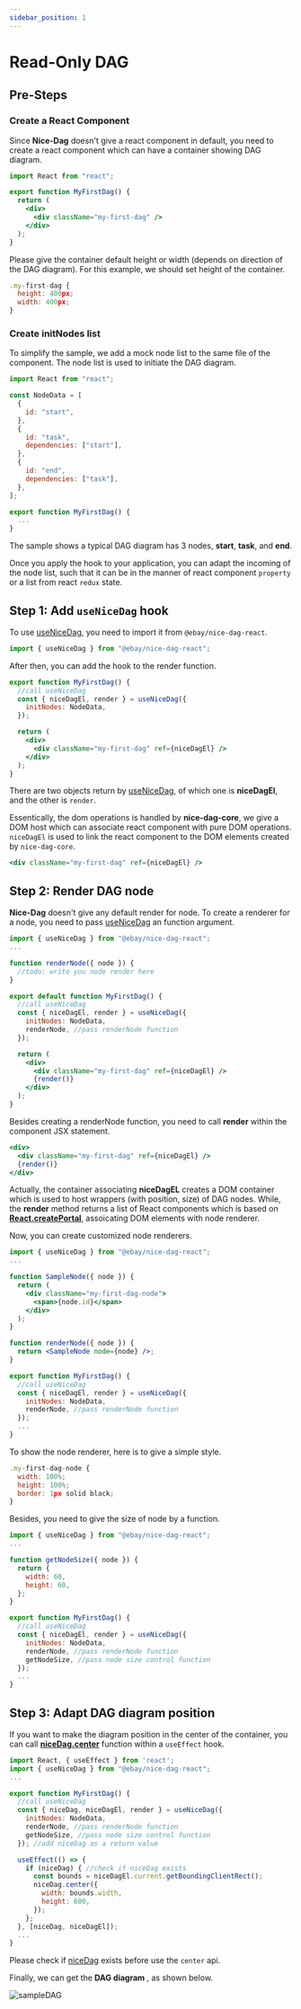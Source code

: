 ```yaml
---
sidebar_position: 1
---
```


# Read-Only DAG

## Pre-Steps

### Create a React Component

Since **Nice-Dag** doesn't give a react component in default, you need to create a react component which can have a container showing DAG diagram.

```jsx
import React from "react";

export function MyFirstDag() {
  return (
    <div>
      <div className="my-first-dag" />
    </div>
  );
}
```

Please give the container default height or width (depends on direction of the DAG diagram). For this example, we should set height of the container.

```jsx
.my-first-dag {
  height: 400px;
  width: 400px;
}
```

### Create initNodes list

To simplify the sample, we add a mock node list to the same file of the component. The node list is used to initiate the DAG diagram.

```jsx
import React from "react";

const NodeData = [
  {
    id: "start",
  },
  {
    id: "task",
    dependencies: ["start"],
  },
  {
    id: "end",
    dependencies: ["task"],
  },
];

export function MyFirstDag() {
  ...
}
```

The sample shows a typical DAG diagram has 3 nodes, **start**, **task**, and **end**.

Once you apply the hook to your application, you can adapt the incoming of the node list, such that it can be in the manner of react component `property` or a list from react `redux` state.

## Step 1: Add `useNiceDag` hook

To use [useNiceDag](../api-ref/useNiceDag.md), you need to import it from `@ebay/nice-dag-react`.

```jsx
import { useNiceDag } from "@ebay/nice-dag-react";
```

After then, you can add the hook to the render function.

```jsx
export function MyFirstDag() {
  //call useNiceDag
  const { niceDagEl, render } = useNiceDag({
    initNodes: NodeData,
  });

  return (
    <div>
      <div className="my-first-dag" ref={niceDagEl} />
    </div>
  );
}
```

There are two objects return by [useNiceDag](../api-ref/useNiceDag.md), of which one is **niceDagEl**, and the other is `render`.

Essentically, the dom operations is handled by **nice-dag-core**, we give a DOM host which can associate react component with pure DOM operations. `niceDagEl` is used to link the react component to the DOM elements created by `nice-dag-core`.

```jsx
<div className="my-first-dag" ref={niceDagEl} />
```

## Step 2: Render DAG node

**Nice-Dag** doesn't give any default render for node. To create a renderer for a node, you need to pass [useNiceDag](../api-ref/useNiceDag.md) an function argument.

```jsx
import { useNiceDag } from "@ebay/nice-dag-react";
...

function renderNode({ node }) {
  //todo: write you node render here
}

export default function MyFirstDag() {
  //call useNiceDag
  const { niceDagEl, render } = useNiceDag({
    initNodes: NodeData,
    renderNode, //pass renderNode function
  });

  return (
    <div>
      <div className="my-first-dag" ref={niceDagEl} />
      {render()}
    </div>
  );
}
```

Besides creating a renderNode function, you need to call **render** within the component JSX statement.

```jsx
<div>
  <div className="my-first-dag" ref={niceDagEl} />
  {render()}
</div>
```

Actually, the container associating **niceDagEL** creates a DOM container which is used to host wrappers (with position, size) of DAG nodes. While, the **render** method returns a list of React components which is based on [**React.createPortal**](https://reactjs.org/docs/portals.html), assoicating DOM elements with node renderer.

Now, you can create customized node renderers.

```jsx
import { useNiceDag } from "@ebay/nice-dag-react";
...

function SampleNode({ node }) {
  return (
    <div className="my-first-dag-node">
      <span>{node.id}</span>
    </div>
  );
}

function renderNode({ node }) {
  return <SampleNode node={node} />;
}

export function MyFirstDag() {
  //call useNiceDag
  const { niceDagEl, render } = useNiceDag({
    initNodes: NodeData,
    renderNode, //pass renderNode function
  });
  ...
}
```

To show the node renderer, here is to give a simple style.

```jsx
.my-first-dag-node {
  width: 100%;
  height: 100%;
  border: 1px solid black;
}
```

Besides, you need to give the size of node by a function.

```jsx
import { useNiceDag } from "@ebay/nice-dag-react";
...

function getNodeSize({ node }) {
  return {
    width: 60,
    height: 60,
  };
}

export function MyFirstDag() {
  //call useNiceDag
  const { niceDagEl, render } = useNiceDag({
    initNodes: NodeData,
    renderNode, //pass renderNode function
    getNodeSize, //pass node size control function
  });
  ...
}
```

## Step 3: Adapt DAG diagram position

If you want to make the diagram position in the center of the container, you can call [**niceDag.center**](../api-ref/nice-dag.md#center) function within a `useEffect` hook.

```jsx
import React, { useEffect } from 'react';
import { useNiceDag } from "@ebay/nice-dag-react";
...

export function MyFirstDag() {
  //call useNiceDag
  const { niceDag, niceDagEl, render } = useNiceDag({
    initNodes: NodeData,
    renderNode, //pass renderNode function
    getNodeSize, //pass node size control function
  }); //add niceDag as a return value

  useEffect(() => {
    if (niceDag) { //check if niceDag exists
      const bounds = niceDagEl.current.getBoundingClientRect();
      niceDag.center({
        width: bounds.width,
        height: 600,
      });
    };
  }, [niceDag, niceDagEl]);
  ...
}
```

Please check if [niceDag](../api-ref/nice-dag.md) exists before use the `center` api.

Finally, we can get the **DAG diagram** , as shown below.

![sampleDAG](../../static/img/sampleDAG.png)
